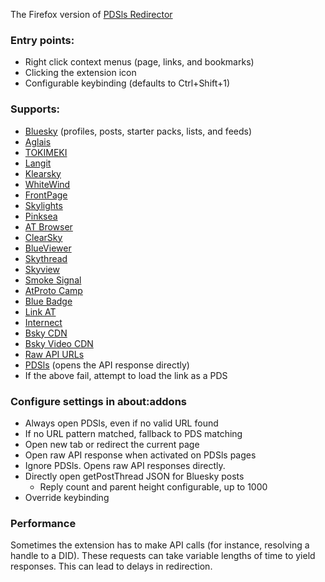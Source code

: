 The Firefox version of [PDSls Redirector](https://github.com/DrearyWillow/pdsls-redirector-chrome)

### Entry points:
* Right click context menus (page, links, and bookmarks)
* Clicking the extension icon
* Configurable keybinding (defaults to Ctrl+Shift+1)

### Supports:
* [Bluesky](https://bsky.app/) (profiles, posts, starter packs, lists, and feeds)
* [Aglais](https://aglais.pages.dev)
* [TOKIMEKI](https://tokimekibluesky.vercel.app)
* [Langit](https://langit.pages.dev)
* [Klearsky](https://klearsky.pages.dev)
* [WhiteWind](https://whtwnd.com/)
* [FrontPage](https://frontpage.fyi)
* [Skylights](https://skylights.my)
* [Pinksea](https://pinksea.art)
* [AT Browser](https://atproto-browser.vercel.app/)
* [ClearSky](https://clearsky.app)
* [BlueViewer](https://blueviewer.pages.dev/)
* [Skythread](https://blue.mackuba.eu/skythread/)
* [Skyview](https://skyview.social/)
* [Smoke Signal](https://docs.smokesignal.events/)
* [AtProto Camp](https://atproto.camp/)
* [Blue Badge](https://badge.blue/)
* [Link AT](https://linkat.blue/?lng=en)
* [Internect](https://internect.info/)
* [Bsky CDN](https://cdn.bsky.app)
* [Bsky Video CDN](https://video.bsky.app)
* [Raw API URLs](https://public.api.bsky.app/xrpc/com.atproto.repo.getRecord?repo=did:plc:hx53snho72xoj7zqt5uice4u&collection=app.bsky.actor.profile&rkey=self)
* [PDSls](https://pdsls.dev/) (opens the API response directly)
* If the above fail, attempt to load the link as a PDS

### Configure settings in about:addons
* Always open PDSls, even if no valid URL found
* If no URL pattern matched, fallback to PDS matching
* Open new tab or redirect the current page
* Open raw API response when activated on PDSls pages
* Ignore PDSls. Opens raw API responses directly.
* Directly open getPostThread JSON for Bluesky posts
  * Reply count and parent height configurable, up to 1000
* Override keybinding

### Performance
Sometimes the extension has to make API calls (for instance, resolving a handle to a DID). These requests can take variable lengths of time to yield responses. This can lead to delays in redirection.